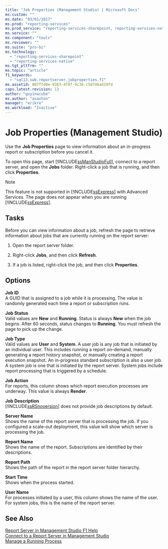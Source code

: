 ```yaml
---
title: "Job Properties (Management Studio) | Microsoft Docs"
ms.custom: ""
ms.date: "03/01/2017"
ms.prod: "reporting-services"
ms.prod_service: "reporting-services-sharepoint, reporting-services-native"
ms.service: ""
ms.component: "tools"
ms.reviewer: ""
ms.suite: "pro-bi"
ms.technology: 
  - "reporting-services-sharepoint"
  - "reporting-services-native"
ms.tgt_pltfrm: ""
ms.topic: "article"
f1_keywords: 
  - "sql13.swb.reportserver.jobproperties.f1"
ms.assetid: 807ffd0e-9363-4f8f-9c36-c5d746ad19fd
caps.latest.revision: 13
author: "guyinacube"
ms.author: "asaxton"
manager: "erikre"
ms.workload: "Inactive"
---
```

# Job Properties (Management Studio)
  Use the **Job Properties** page to view information about an in-progress report or subscription before you cancel it.  
  
 To open this page, start [!INCLUDE[ssManStudioFull](../../includes/ssmanstudiofull-md.md)], connect to a report server, and open the **Jobs** folder. Right-click a job that is running, and then click **Properties**.  
  
> [!NOTE]  
>  This feature is not supported in [!INCLUDE[ssExpress](../../includes/ssexpress-md.md)] with Advanced Services. The page does not appear when you are running [!INCLUDE[ssExpress](../../includes/ssexpress-md.md)].  
  
## Tasks  
 Before you can view information about a job, refresh the page to retrieve information about jobs that are currently running on the report server:  
  
1.  Open the report server folder.  
  
2.  Right-click **Jobs**, and then click **Refresh**.  
  
3.  If a job is listed, right-click the job, and then click **Properties**.  
  
## Options  
 **Job ID**  
 A GUID that is assigned to a job while it is processing. The value is randomly generated each time a report or subscription runs.  
  
 **Job Status**  
 Valid values are **New** and **Running**. Status is always **New** when the job begins. After 60 seconds, status changes to **Running**. You must refresh the page to pick up the change.  
  
 **Job Type**  
 Valid values are **User** and **System**. A user job is any job that is initiated by an individual user. This includes running a report on-demand, manually generating a report history snapshot, or manually creating a report execution snapshot. An in-progress standard subscription is also a user job. A system job is one that is initiated by the report server. System jobs include report processing that is triggered by a schedule.  
  
 **Job Action**  
 For reports, this column shows which report execution processes are underway. This value is always **Render**.  
  
 **Job Description**  
 [!INCLUDE[ssRSnoversion](../../includes/ssrsnoversion-md.md)] does not provide job descriptions by default.  
  
 **Server Name**  
 Shows the name of the report server that is processing the job. If you configured a scale-out deployment, this value will show which server is processing the job.  
  
 **Report Name**  
 Shows the name of the report. Subscriptions are identified by their descriptions.  
  
 **Report Path**  
 Shows the path of the report in the report server folder hierarchy.  
  
 **Start Time**  
 Shows when the process started.  
  
 **User Name**  
 For processes initiated by a user, this column shows the name of the user. For system jobs, this is the name of the report server.  
  
## See Also  
 [Report Server in Management Studio F1 Help](../../reporting-services/tools/report-server-in-management-studio-f1-help.md)   
 [Connect to a Report Server in Management Studio](../../reporting-services/tools/connect-to-a-report-server-in-management-studio.md)   
 [Manage a Running Process](../../reporting-services/subscriptions/manage-a-running-process.md)  
  
  
